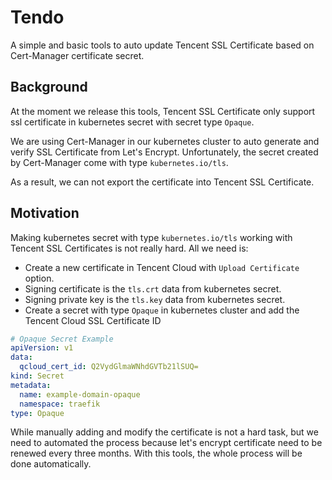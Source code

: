 # Tendo

A simple and basic tools to auto update Tencent SSL Certificate based on Cert-Manager certificate secret.

## Background

At the moment we release this tools, Tencent SSL Certificate only support ssl certificate in kubernetes secret with secret type `Opaque`. 

We are using Cert-Manager in our kubernetes cluster to auto generate and verify SSL Certificate from Let's Encrypt. Unfortunately, the secret created by Cert-Manager come with type `kubernetes.io/tls`. 

As a result, we can not export the certificate into Tencent SSL Certificate.

## Motivation

Making kubernetes secret with type `kubernetes.io/tls` working with Tencent SSL Certificates is not really hard. All we need is:

* Create a new certificate in Tencent Cloud with `Upload Certificate` option.
* Signing certificate is the `tls.crt` data from kubernetes secret. 
* Signing private key is the `tls.key` data from kubernetes secret.
* Create a secret with type `Opaque` in kubernetes cluster and add the Tencent Cloud SSL Certificate ID

```yaml
# Opaque Secret Example
apiVersion: v1
data:
  qcloud_cert_id: Q2VydGlmaWNhdGVTb21lSUQ=
kind: Secret
metadata:
  name: example-domain-opaque
  namespace: traefik
type: Opaque
```

While manually adding and modify the certificate is not a hard task, but we need to automated the process because let's encrypt certificate need to be renewed every three months. With this tools, the whole process will be done automatically.